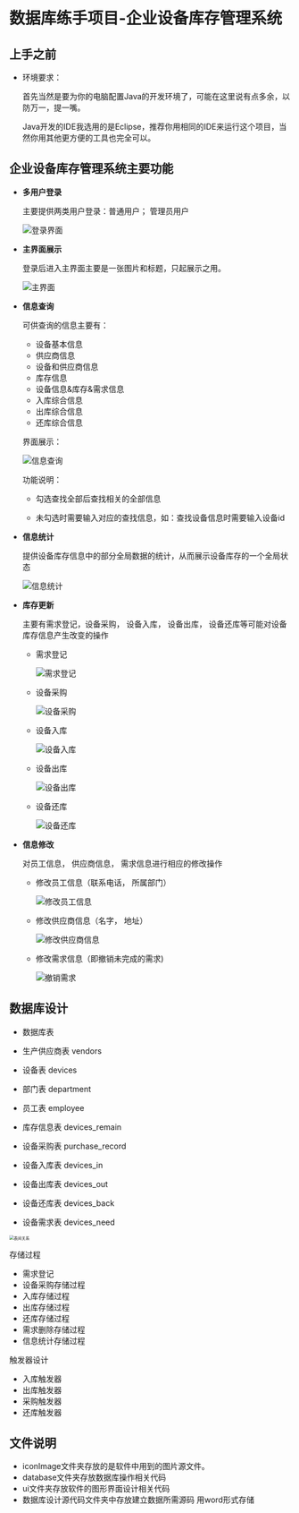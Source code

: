 # 数据库练手项目-企业设备库存管理系统	

## 上手之前

- 环境要求：

  首先当然是要为你的电脑配置Java的开发环境了，可能在这里说有点多余，以防万一，提一嘴。

  Java开发的IDE我选用的是Eclipse，推荐你用相同的IDE来运行这个项目，当然你用其他更方便的工具也完全可以。

## **企业设备库存管理系统主要功能**

- **多用户登录**

  主要提供两类用户登录：普通用户； 管理员用户

  ![登录界面](C:\Users\28575\Pictures\屏幕截图\Snipaste_2023-01-13_12-15-36.png)



- **主界面展示**

  登录后进入主界面主要是一张图片和标题，只起展示之用。

  ![主界面](C:\Users\28575\AppData\Roaming\Typora\typora-user-images\image-20230113121908116.png)

- **信息查询**

  可供查询的信息主要有：

  - 设备基本信息
  - 供应商信息
  - 设备和供应商信息
  - 库存信息
  - 设备信息&库存&需求信息
  - 入库综合信息
  - 出库综合信息
  - 还库综合信息

  界面展示：

  ![信息查询](C:\Users\28575\AppData\Roaming\Typora\typora-user-images\image-20230113122251011.png)

  功能说明：

  - 勾选查找全部后查找相关的全部信息

  - 未勾选时需要输入对应的查找信息，如：查找设备信息时需要输入设备id

- **信息统计**

  提供设备库存信息中的部分全局数据的统计，从而展示设备库存的一个全局状态

  ![信息统计](C:\Users\28575\AppData\Roaming\Typora\typora-user-images\image-20230113122744184.png)

- **库存更新**

  主要有需求登记，设备采购， 设备入库， 设备出库， 设备还库等可能对设备库存信息产生改变的操作

  - 需求登记

    ![需求登记](C:\Users\28575\AppData\Roaming\Typora\typora-user-images\image-20230113123046884.png)

  - 设备采购

    ![设备采购](C:\Users\28575\AppData\Roaming\Typora\typora-user-images\image-20230113123121185.png)

  - 设备入库

    ![设备入库](C:\Users\28575\AppData\Roaming\Typora\typora-user-images\image-20230113123206238.png)

  - 设备出库

    ![设备出库](C:\Users\28575\AppData\Roaming\Typora\typora-user-images\image-20230113123244731.png)

  - 设备还库

    ![设备还库](C:\Users\28575\AppData\Roaming\Typora\typora-user-images\image-20230113123402684.png)

- **信息修改**

  对员工信息， 供应商信息， 需求信息进行相应的修改操作

  - 修改员工信息（联系电话， 所属部门）

    ![修改员工信息](C:\Users\28575\AppData\Roaming\Typora\typora-user-images\image-20230113123609607.png)

  - 修改供应商信息（名字， 地址）

    ![修改供应商信息](C:\Users\28575\AppData\Roaming\Typora\typora-user-images\image-20230113123650421.png)

  - 修改需求信息（即撤销未完成的需求)

    ![撤销需求](C:\Users\28575\AppData\Roaming\Typora\typora-user-images\image-20230113123902152.png)

## **数据库设计**

- 数据库表

- 生产供应商表 vendors
- 设备表 devices
- 部门表 department
- 员工表 employee
- 库存信息表 devices_remain
- 设备采购表 purchase_record
- 设备入库表 devices_in
- 设备出库表 devices_out
- 设备还库表 devices_back
- 设备需求表 devices_need

<img src="C:\Users\28575\AppData\Roaming\Typora\typora-user-images\image-20230113131007577.png" alt="表间关系" style="zoom:50%;" />

存储过程

- 需求登记
- 设备采购存储过程
- 入库存储过程
- 出库存储过程
- 还库存储过程
- 需求删除存储过程
- 信息统计存储过程

触发器设计

- 入库触发器
- 出库触发器
- 采购触发器
- 还库触发器

## **文件说明**

- iconImage文件夹存放的是软件中用到的图片源文件。
- database文件夹存放数据库操作相关代码
- ui文件夹存放软件的图形界面设计相关代码
- 数据库设计源代码文件夹中存放建立数据所需源码 用word形式存储